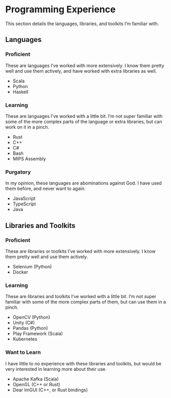 # Programming Experience
This section details the languages, libraries, and toolkits I’m familiar with.

## Languages

### Proficient
These are languages I’ve worked with more extensively. I know them pretty well and use them actively, and have worked
with extra libraries as well.

- Scala
- Python
- Haskell

### Learning
These are languages I’ve worked with a little bit. I’m not super familiar with some of the more complex parts of the
language or extra libraries, but can work on it in a pinch.

- Rust
- C++
- C#
- Bash
- MIPS Assembly

### Purgatory
In my opinion, these languages are abominations against God. I have used them before, and never want to again.

- JavaScript
- TypeScript
- Java

## Libraries and Toolkits

### Proficient
These are libraries or toolkits I’ve worked with more extensively. I know them pretty well and use them actively.

- Selenium (Python)
- Docker

### Learning
These are libraries and toolkits I’ve worked with a little bit. I’m not super familiar with some of the more complex
parts of them, but can use them in a pinch.

- OpenCV (Python)
- Unity (C#)
- Pandas (Python)
- Play Framework (Scala)
- Kubernetes

### Want to Learn
I have little to no experience with these libraries and toolkits, but would be very interested in learning more about
their use.

- Apache Kafka (Scala)
- OpenGL (C++ or Rust)
- Dear ImGUI (C++, or Rust bindings)
